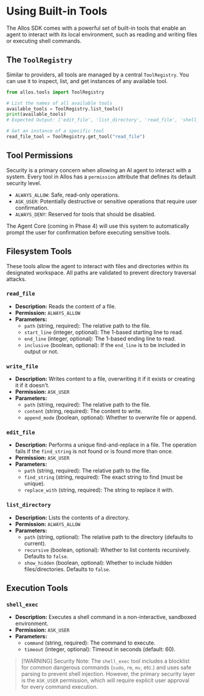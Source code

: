 # Using Built-in Tools

The Allos SDK comes with a powerful set of built-in tools that enable an agent to interact with its local environment, such as reading and writing files or executing shell commands.

## The `ToolRegistry`

Similar to providers, all tools are managed by a central `ToolRegistry`. You can use it to inspect, list, and get instances of any available tool.

```python
from allos.tools import ToolRegistry

# List the names of all available tools
available_tools = ToolRegistry.list_tools()
print(available_tools)
# Expected Output: ['edit_file', 'list_directory', 'read_file', 'shell_exec', 'write_file']

# Get an instance of a specific tool
read_file_tool = ToolRegistry.get_tool("read_file")
```

## Tool Permissions

Security is a primary concern when allowing an AI agent to interact with a system. Every tool in Allos has a `permission` attribute that defines its default security level.

-   `ALWAYS_ALLOW`: Safe, read-only operations.
-   `ASK_USER`: Potentially destructive or sensitive operations that require user confirmation.
-   `ALWAYS_DENY`: Reserved for tools that should be disabled.

The Agent Core (coming in Phase 4) will use this system to automatically prompt the user for confirmation before executing sensitive tools.

## Filesystem Tools

These tools allow the agent to interact with files and directories within its designated workspace. All paths are validated to prevent directory traversal attacks.

### `read_file`
- **Description:** Reads the content of a file.
- **Permission:** `ALWAYS_ALLOW`
- **Parameters:**
    - `path` (string, required): The relative path to the file.
    - `start_line` (integer, optional): The 1-based starting line to read.
    - `end_line` (integer, optional): The 1-based ending line to read.
    - `inclusive` (boolean, optional): If the `end_line` is to be included in output or not.

### `write_file`
- **Description:** Writes content to a file, overwriting it if it exists or creating it if it doesn't.
- **Permission:** `ASK_USER`
- **Parameters:**
    - `path` (string, required): The relative path to the file.
    - `content` (string, required): The content to write.
    - `append_mode` (boolean, optional): Whether to overwrite file or append.

### `edit_file`
- **Description:** Performs a unique find-and-replace in a file. The operation fails if the `find_string` is not found or is found more than once.
- **Permission:** `ASK_USER`
- **Parameters:**
    - `path` (string, required): The relative path to the file.
    - `find_string` (string, required): The exact string to find (must be unique).
    - `replace_with` (string, required): The string to replace it with.

### `list_directory`
- **Description:** Lists the contents of a directory.
- **Permission:** `ALWAYS_ALLOW`
- **Parameters:**
    - `path` (string, optional): The relative path to the directory (defaults to current).
    - `recursive` (boolean, optional): Whether to list contents recursively. Defaults to `false`.
    - `show_hidden` (boolean, optional): Whether to include hidden files/directories. Defaults to `false`.

## Execution Tools

### `shell_exec`
- **Description:** Executes a shell command in a non-interactive, sandboxed environment.
- **Permission:** `ASK_USER`
- **Parameters:**
    - `command` (string, required): The command to execute.
    - `timeout` (integer, optional): Timeout in seconds (default: 60).

> [!WARNING] Security Note:
The `shell_exec` tool includes a blocklist for common dangerous commands (`sudo`, `rm`, `mv`, etc.) and uses safe parsing to prevent shell injection. However, the primary security layer is the `ASK_USER` permission, which will require explicit user approval for every command execution.

